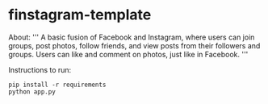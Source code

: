 # finstagram-template
About:
'''
A basic fusion of Facebook and Instagram, where users can join groups, post photos, follow friends, and view posts from their followers and groups. Users can like and comment on photos, just like in Facebook. 
'''

Instructions to run:
```
pip install -r requirements
python app.py
```

